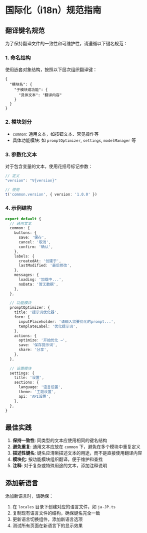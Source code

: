 # 国际化（i18n）规范指南

## 翻译键名规范

为了保持翻译文件的一致性和可维护性，请遵循以下键名规范：

### 1. 命名结构

使用嵌套对象结构，按照以下层次组织翻译键：

```
{
  "模块名": {
    "子模块或功能": {
      "具体文本": "翻译内容"
    }
  }
}
```

### 2. 模块划分

- `common`: 通用文本，如按钮文本、常见操作等
- 具体功能模块: 如 `promptOptimizer`, `settings`, `modelManager` 等

### 3. 参数化文本

对于包含变量的文本，使用花括号标记参数：

```typescript
// 定义
"version": "V{version}"

// 使用
t('common.version', { version: '1.0.0' })
```

### 4. 示例结构

```typescript
export default {
  // 通用文本
  common: {
    buttons: {
      save: '保存',
      cancel: '取消',
      confirm: '确认',
    },
    labels: {
      createdAt: '创建于',
      lastModified: '最后修改',
    },
    messages: {
      loading: '加载中...',
      noData: '暂无数据',
    },
  },
  
  // 功能模块
  promptOptimizer: {
    title: '提示词优化器',
    form: {
      inputPlaceholder: '请输入需要优化的prompt...',
      templateLabel: '优化提示词',
    },
    actions: {
      optimize: '开始优化 →',
      save: '保存提示词',
      share: '分享',
    },
  },
  
  // 设置模块
  settings: {
    title: '设置',
    sections: {
      language: '语言设置',
      theme: '主题设置',
      api: 'API设置',
    },
  },
}
```

## 最佳实践

1. **保持一致性**: 同类型的文本应使用相同的键名结构
2. **避免重复**: 通用文本应放在 `common` 下，避免在多个模块中重复定义
3. **描述性键名**: 键名应清晰描述文本的用途，而不是直接使用翻译内容
4. **模块化**: 按功能模块组织翻译，便于维护和查找
5. **注释**: 对于复杂或特殊用途的文本，添加注释说明

## 添加新语言

添加新语言时，请确保：

1. 在 `locales` 目录下创建对应的语言文件，如 `ja-JP.ts`
2. 复制现有语言文件的结构，确保键名完全一致
3. 更新语言切换组件，添加新语言选项
4. 测试所有页面在新语言下的显示效果 
